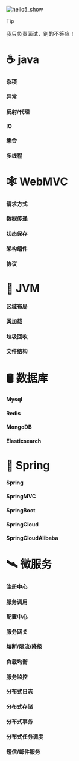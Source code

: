 <link rel="stylesheet" href="https://lizhuo-file.oss-cn-hangzhou.aliyuncs.com/docsify-note/css/local.css" type="text/css">

![hello5_show](https://lizhuo-file.oss-cn-hangzhou.aliyuncs.com/docsify-note/media/img/hello6.png ':size=28%')


> [!TIP]
> 我只负责面试，别的不答应！


# ☕ java
<!-- tabs:start -->
#### **杂项**

#### **异常**

#### **反射/代理**

#### **IO**

#### **集合**

#### **多线程**

<!-- tabs:end -->

# 🕸️ WebMVC
<!-- tabs:start -->
#### **请求方式**

#### **数据传递**

#### **状态保存**

#### **架构组件**

#### **协议**

<!-- tabs:end -->

# 🧫 JVM
<!-- tabs:start -->
#### **区域布局**

#### **类加载**

#### **垃圾回收**

#### **文件结构**

<!-- tabs:end -->

# 🛢️ 数据库
<!-- tabs:start -->
#### **Mysql**

#### **Redis**

#### **MongoDB**

#### **Elasticsearch**

<!-- tabs:end -->

# 🍃 Spring 
<!-- tabs:start -->
#### **Spring**

#### **SpringMVC**

#### **SpringBoot**

#### **SpringCloud**

#### **SpringCloudAlibaba**

<!-- tabs:end -->


# 🛰️ 微服务
<!-- tabs:start -->
#### **注册中心**

#### **服务调用**

#### **配置中心**

#### **服务网关**

#### **熔断/限流/降级**

#### **负载均衡**

#### **服务监控**

#### **分布式日志**

#### **分布式存储**

#### **分布式事务**

#### **分布式任务调度**

#### **短信/邮件服务**

<!-- tabs:end -->